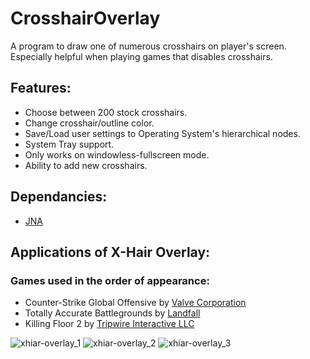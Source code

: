 # CrosshairOverlay
A program to draw one of numerous crosshairs on player's screen. Especially helpful when playing games that disables crosshairs.

## Features:
  * Choose between 200 stock crosshairs.
  * Change crosshair/outline color.
  * Save/Load user settings to Operating System's hierarchical nodes.
  * System Tray support.
  * Only works on windowless-fullscreen mode.
  * Ability to add new crosshairs.
	
## Dependancies: 
  * [JNA](https://github.com/java-native-access/jna)

## Applications of X-Hair Overlay:
### Games used in the order of appearance: 
  * Counter-Strike Global Offensive by [Valve Corporation](https://www.valvesoftware.com/en/)
  * Totally Accurate Battlegrounds by [Landfall](http://landfall.se/)
  * Killing Floor 2 by [Tripwire Interactive LLC](https://www.tripwireinteractive.com/)



![xhiar-overlay_1](https://user-images.githubusercontent.com/25724155/54489180-c3f15200-48ba-11e9-8534-c60c730af33a.png)
![xhiar-overlay_2](https://user-images.githubusercontent.com/25724155/54489181-c489e880-48ba-11e9-80ca-24e0ce00e757.png)
![xhiar-overlay_3](https://user-images.githubusercontent.com/25724155/54489182-c489e880-48ba-11e9-8d5d-85c00a77a8ad.png)
